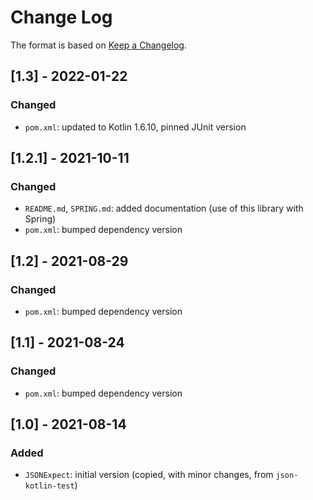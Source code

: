 # Change Log

The format is based on [Keep a Changelog](http://keepachangelog.com/).

## [1.3] - 2022-01-22
### Changed
- `pom.xml`: updated to Kotlin 1.6.10, pinned JUnit version

## [1.2.1] - 2021-10-11
### Changed
- `README.md`, `SPRING.md`: added documentation (use of this library with Spring)
- `pom.xml`: bumped dependency version

## [1.2] - 2021-08-29
### Changed
- `pom.xml`: bumped dependency version

## [1.1] - 2021-08-24
### Changed
- `pom.xml`: bumped dependency version

## [1.0] - 2021-08-14
### Added
- `JSONExpect`: initial version (copied, with minor changes, from `json-kotlin-test`)
